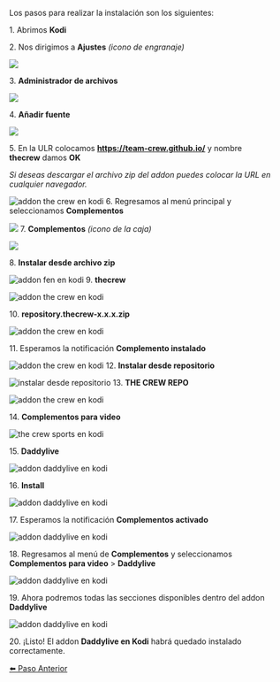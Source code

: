 Los pasos para realizar la instalación son los siguientes:

1\. Abrimos **Kodi**

2\. Nos dirigimos a **Ajustes** _(icono de engranaje)_

![](../images/60.jpg)

3\. **Administrador de archivos**

![](../images/61.jpg)

4\. **Añadir fuente**

![](../images/62.jpg)

5\. En la ULR colocamos **https://team-crew.github.io/** y nombre **thecrew** damos **OK**

_Si deseas descargar el archivo zip del addon puedes colocar la URL en cualquier navegador._

![addon the crew en kodi](../images/63.jpg)
6\. Regresamos al menú principal y seleccionamos **Complementos**

![](../images/64.jpg)
7\. **Complementos** *(icono de la caja)*

![](../images/65.jpg)

8\. **Instalar desde archivo zip**

![addon fen en kodi](../images/66.jpg)
9\. **thecrew**

![addon the crew en kodi](../images/67.jpg)

10\. **repository.thecrew-x.x.x.zip**

![addon the crew en kodi](../images/68.jpg)

11\. Esperamos la notificación **Complemento instalado**

![addon the crew en kodi](../images/69.jpg)
12\. **Instalar desde repositorio**

![instalar desde repositorio](../images/70.jpg)
13\. **THE CREW REPO**

![addon the crew en kodi](../images/71.jpg)

14\. **Complementos para video**

![the crew sports en kodi](../images/72.jpg)

15\. **Daddylive**

![addon daddylive en kodi](../images/73.jpg)

16\. **Install**

![addon daddylive en kodi](../images/74.jpg)

17\. Esperamos la notificación **Complementos activado**

![addon daddylive en kodi](../images/75.jpg)

18\. Regresamos al menú de **Complementos** y seleccionamos **Complementos para video** > **Daddylive**

![addon daddylive en kodi](../images/76.jpg)

19\. Ahora podremos todas las secciones disponibles dentro del addon **Daddylive**

![addon daddylive en kodi](../images/77.jpg)

20\. ¡Listo! El addon **Daddylive en Kodi** habrá quedado instalado correctamente.

[⬅️ Paso Anterior](step2-acestream.md)
